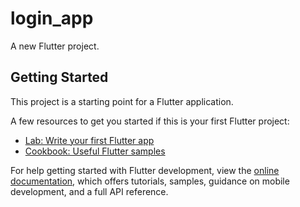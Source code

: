 # login_app

A new Flutter project.

## Getting Started

This project is a starting point for a Flutter application.

A few resources to get you started if this is your first Flutter project:

- [Lab: Write your first Flutter app](https://docs.flutter.dev/get-started/codelab)
- [Cookbook: Useful Flutter samples](https://docs.flutter.dev/cookbook)

For help getting started with Flutter development, view the
[online documentation](https://docs.flutter.dev/), which offers tutorials,
samples, guidance on mobile development, and a full API reference.

<!--
  #   +  Success! Use this token to login on a CI server:

  # 1//0eoH9qtnHbYtmCgYIARAAGA4SNwF-L9IrHCH5fmSNt8Dz5OToLQ0j238_HcU2SY7LSkOV4fWZSxyJqlU2XhEvFk9JHlykeAumbhE

  # Example: firebase deploy --token "$FIREBASE_TOKEN" -->

<!--
Microsoft Windows [Version 10.0.19043.1526]
(c) Microsoft Corporation. All rights reserved.

C:\Program Files\Java\jdk1.8.0_211\bin>keytool -list -v -keystore "C:\Users\phong.dang\.android\debug.keystore" -alias androiddebugkey -storepass android -keypass android
Alias name: androiddebugkey
Creation date: May 4, 2022
Entry type: PrivateKeyEntry
Certificate chain length: 1
Certificate[1]:
Owner: C=US, O=Android, CN=Android Debug
Issuer: C=US, O=Android, CN=Android Debug
Serial number: 1
Valid from: Wed May 04 09:42:17 ICT 2022 until: Fri Apr 26 09:42:17 ICT 2052
Certificate fingerprints:
         MD5:  6A:03:DF:65:FF:64:6D:AF:A7:33:1E:82:D6:4B:91:F6
         SHA1: BF:01:92:92:94:57:08:70:02:09:0F:D1:55:41:49:FD:64:8E:40:A9
         SHA256: 24:44:29:30:DE:BE:F2:FE:9B:3B:89:20:4E:CB:04:2A:55:8B:3C:CD:87:9A:4B:79:2E:05:E8:96:67:EC:FC:98
Signature algorithm name: SHA1withRSA
Subject Public Key Algorithm: 2048-bit RSA key
Version: 1

Warning:
The JKS keystore uses a proprietary format. It is recommended to migrate to PKCS12 which is an industry standard format using "keytool -importkeystore -srckeystore C:\Users\phong.dang\.android\debug.keystore -destkeystore C:\Users\phong.dang\.android\debug.keystore -deststoretype pkcs12".

C:\Program Files\Java\jdk1.8.0_211\bin> -->
